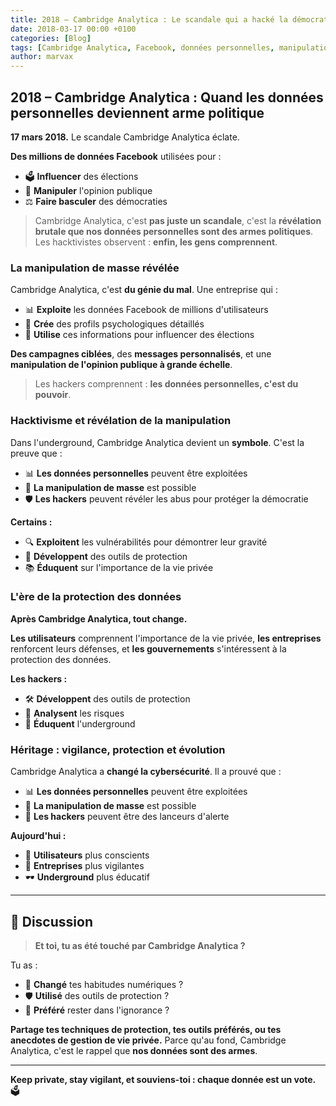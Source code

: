 ```yaml
---
title: 2018 – Cambridge Analytica : Le scandale qui a hacké la démocratie
date: 2018-03-17 00:00 +0100
categories: [Blog]
tags: [Cambridge Analytica, Facebook, données personnelles, manipulation, politique, hacktivisme, underground]
author: marvax
---
```


## 2018 – Cambridge Analytica : Quand les données personnelles deviennent arme politique

**17 mars 2018.** Le scandale Cambridge Analytica éclate. 

**Des millions de données Facebook** utilisées pour :
- 🗳️ **Influencer** des élections
- 🧠 **Manipuler** l'opinion publique  
- ⚖️ **Faire basculer** des démocraties

> Cambridge Analytica, c'est **pas juste un scandale**, c'est la **révélation brutale que nos données personnelles sont des armes politiques**. Les hacktivistes observent : **enfin, les gens comprennent**.

### La manipulation de masse révélée

Cambridge Analytica, c'est **du génie du mal**. Une entreprise qui :

- 📊 **Exploite** les données Facebook de millions d'utilisateurs
- 🧠 **Crée** des profils psychologiques détaillés
- 🎯 **Utilise** ces informations pour influencer des élections

**Des campagnes ciblées**, des **messages personnalisés**, et une **manipulation de l'opinion publique à grande échelle**.

> Les hackers comprennent : **les données personnelles, c'est du pouvoir**.

### Hacktivisme et révélation de la manipulation

Dans l'underground, Cambridge Analytica devient un **symbole**. C'est la preuve que :
- 📊 **Les données personnelles** peuvent être exploitées
- 🎯 **La manipulation de masse** est possible
- 🛡️ **Les hackers** peuvent révéler les abus pour protéger la démocratie

**Certains :**
- 🔍 **Exploitent** les vulnérabilités pour démontrer leur gravité
- 🔧 **Développent** des outils de protection
- 📚 **Éduquent** sur l'importance de la vie privée

### L'ère de la protection des données

**Après Cambridge Analytica, tout change.** 

**Les utilisateurs** comprennent l'importance de la vie privée, **les entreprises** renforcent leurs défenses, et **les gouvernements** s'intéressent à la protection des données.

**Les hackers :**
- 🛠️ **Développent** des outils de protection
- 🔬 **Analysent** les risques
- 📖 **Éduquent** l'underground

### Héritage : vigilance, protection et évolution

Cambridge Analytica a **changé la cybersécurité**. Il a prouvé que :
- 📊 **Les données personnelles** peuvent être exploitées
- 🎯 **La manipulation de masse** est possible
- 🚨 **Les hackers** peuvent être des lanceurs d'alerte

**Aujourd'hui :**
- 👥 **Utilisateurs** plus conscients
- 🏢 **Entreprises** plus vigilantes
- 🕶️ **Underground** plus éducatif

---

## 💬 Discussion

> **Et toi, tu as été touché par Cambridge Analytica ?**

Tu as :
- 🔄 **Changé** tes habitudes numériques ?
- 🛡️ **Utilisé** des outils de protection ?
- 🤷 **Préféré** rester dans l'ignorance ?

**Partage tes techniques de protection, tes outils préférés, ou tes anecdotes de gestion de vie privée.** Parce qu'au fond, Cambridge Analytica, c'est le rappel que **nos données sont des armes**.

---

**Keep private, stay vigilant, et souviens-toi : chaque donnée est un vote.** 🗳️
